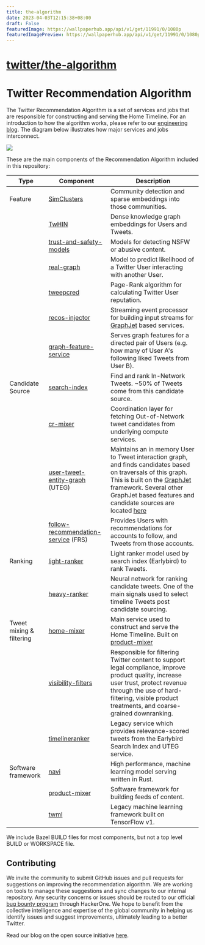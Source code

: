 ```yaml
---
title: the-algorithm
date: 2023-04-03T12:15:38+08:00
draft: False
featuredImage: https://wallpaperhub.app/api/v1/get/11991/0/1080p
featuredImagePreview: https://wallpaperhub.app/api/v1/get/11991/0/1080p
---
```


# [twitter/the-algorithm](https://github.com/twitter/the-algorithm)

# Twitter Recommendation Algorithm

The Twitter Recommendation Algorithm is a set of services and jobs that are responsible for constructing and serving the
Home Timeline. For an introduction to how the algorithm works, please refer to our [engineering blog](https://blog.twitter.com/engineering/en_us/topics/open-source/2023/twitter-recommendation-algorithm). The
diagram below illustrates how major services and jobs interconnect.

![](docs/system-diagram.png)

These are the main components of the Recommendation Algorithm included in this repository:

| Type | Component | Description |
|------------|------------|------------|
| Feature | [SimClusters](src/scala/com/twitter/simclusters_v2/README.md) | Community detection and sparse embeddings into those communities. |
|         | [TwHIN](https://github.com/twitter/the-algorithm-ml/blob/main/projects/twhin/README.md) | Dense knowledge graph embeddings for Users and Tweets. |
|         | [trust-and-safety-models](trust_and_safety_models/README.md) | Models for detecting NSFW or abusive content. |
|         | [real-graph](src/scala/com/twitter/interaction_graph/README.md) | Model to predict likelihood of a Twitter User interacting with another User. |
|         | [tweepcred](src/scala/com/twitter/graph/batch/job/tweepcred/README) | Page-Rank algorithm for calculating Twitter User reputation. |
|         | [recos-injector](recos-injector/README.md) | Streaming event processor for building input streams for [GraphJet](https://github.com/twitter/GraphJet) based services. |
|         | [graph-feature-service](graph-feature-service/README.md) | Serves graph features for a directed pair of Users (e.g. how many of User A's following liked Tweets from User B). |
| Candidate Source | [search-index](src/java/com/twitter/search/README.md) | Find and rank In-Network Tweets. ~50% of Tweets come from this candidate source. |
|                  | [cr-mixer](cr-mixer/README.md) | Coordination layer for fetching Out-of-Network tweet candidates from underlying compute services. |
|                  | [user-tweet-entity-graph](src/scala/com/twitter/recos/user_tweet_entity_graph/README.md) (UTEG)| Maintains an in memory User to Tweet interaction graph, and finds candidates based on traversals of this graph. This is built on the [GraphJet](https://github.com/twitter/GraphJet) framework. Several other GraphJet based features and candidate sources are located [here](src/scala/com/twitter/recos) |
|                  | [follow-recommendation-service](follow-recommendations-service/README.md) (FRS)| Provides Users with recommendations for accounts to follow, and Tweets from those accounts. |
| Ranking | [light-ranker](src/python/twitter/deepbird/projects/timelines/scripts/models/earlybird/README.md) | Light ranker model used by search index (Earlybird) to rank Tweets. |
|         | [heavy-ranker](https://github.com/twitter/the-algorithm-ml/blob/main/projects/home/recap/README.md) | Neural network for ranking candidate tweets. One of the main signals used to select timeline Tweets post candidate sourcing. |
| Tweet mixing & filtering | [home-mixer](home-mixer/README.md) | Main service used to construct and serve the Home Timeline. Built on [product-mixer](product-mixer/README.md) |
|                          | [visibility-filters](visibilitylib/README.md) | Responsible for filtering Twitter content to support legal compliance, improve product quality, increase user trust, protect revenue through the use of hard-filtering, visible product treatments, and coarse-grained downranking. |
|                          | [timelineranker](timelineranker/README.md) | Legacy service which provides relevance-scored tweets from the Earlybird Search Index and UTEG service. |
| Software framework | [navi](navi/navi/README.md) | High performance, machine learning model serving written in Rust. |
|                    | [product-mixer](product-mixer/README.md) | Software framework for building feeds of content. |
|                    | [twml](twml/README.md) | Legacy machine learning framework built on TensorFlow v1. |

We include Bazel BUILD files for most components, but not a top level BUILD or WORKSPACE file.

## Contributing

We invite the community to submit GitHub issues and pull requests for suggestions on improving the recommendation algorithm. We are working on tools to manage these suggestions and sync changes to our internal repository. Any security concerns or issues should be routed to our official [bug bounty program](https://hackerone.com/twitter) through HackerOne. We hope to benefit from the collective intelligence and expertise of the global community in helping us identify issues and suggest improvements, ultimately leading to a better Twitter.

Read our blog on the open source initiative [here](https://blog.twitter.com/en_us/topics/company/2023/a-new-era-of-transparency-for-twitter).
